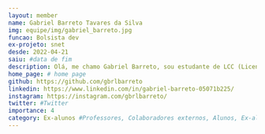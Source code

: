 ```yaml
---
layout: member
name: Gabriel Barreto Tavares da Silva
img: equipe/img/gabriel_barreto.jpg
funcao: Bolsista dev
ex-projeto: snet
desde: 2022-04-21
saiu: #data de fim
description: Olá, me chamo Gabriel Barreto, sou estudante de LCC (Licenciatura em Ciência da Computação) da UFPB e faço parte do AYTY colaborando com a empresa ServiceNet como Desenvolvedor. Eu atuo no desenvolvimento de uma aplicação de médicos e pacientes. As tecnologias que estou mais habituado são Python com a Framework Django, HTML, CSS, JavaScript e SQL. 
home_page: # home page
github: https://github.com/gbrlbarreto
linkedin: https://www.linkedin.com/in/gabriel-barreto-05071b225/
instagram: https://instagram.com/gbrlbarreto/
twitter: #Twitter
importance: 4
category: Ex-alunos #Professores, Colaboradores externos, Alunos, Ex-alunos
---
```

